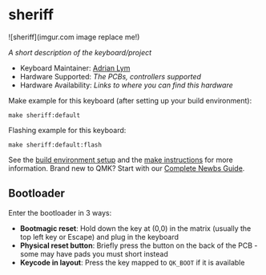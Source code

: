 # sheriff

![sheriff](imgur.com image replace me!)

*A short description of the keyboard/project*

* Keyboard Maintainer: [Adrian Lym](https://github.com/AJGamma)
* Hardware Supported: *The PCBs, controllers supported*
* Hardware Availability: *Links to where you can find this hardware*

Make example for this keyboard (after setting up your build environment):

    make sheriff:default

Flashing example for this keyboard:

    make sheriff:default:flash

See the [build environment setup](https://docs.qmk.fm/#/getting_started_build_tools) and the [make instructions](https://docs.qmk.fm/#/getting_started_make_guide) for more information. Brand new to QMK? Start with our [Complete Newbs Guide](https://docs.qmk.fm/#/newbs).

## Bootloader

Enter the bootloader in 3 ways:

* **Bootmagic reset**: Hold down the key at (0,0) in the matrix (usually the top left key or Escape) and plug in the keyboard
* **Physical reset button**: Briefly press the button on the back of the PCB - some may have pads you must short instead
* **Keycode in layout**: Press the key mapped to `QK_BOOT` if it is available
